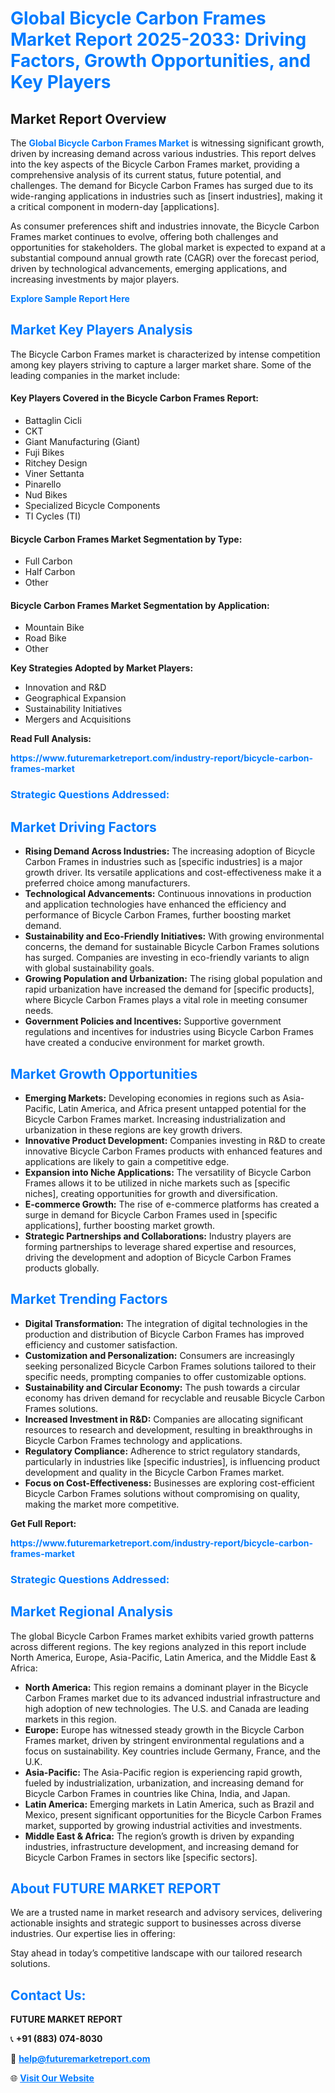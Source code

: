 <h1 style="color: #007BFF;">Global Bicycle Carbon Frames Market Report 2025-2033: Driving Factors, Growth Opportunities, and Key Players</h1>

<section id="overview">
<h2>Market Report Overview</h2>
<p>The <a href="https://www.futuremarketreport.com/industry-report/bicycle-carbon-frames-market" style="color: #007BFF; text-decoration: none;"><strong>Global Bicycle Carbon Frames Market</strong></a> is witnessing significant growth, driven by increasing demand across various industries. This report delves into the key aspects of the Bicycle Carbon Frames market, providing a comprehensive analysis of its current status, future potential, and challenges. The demand for Bicycle Carbon Frames has surged due to its wide-ranging applications in industries such as [insert industries], making it a critical component in modern-day [applications].</p>
<p>As consumer preferences shift and industries innovate, the Bicycle Carbon Frames market continues to evolve, offering both challenges and opportunities for stakeholders. The global market is expected to expand at a substantial compound annual growth rate (CAGR) over the forecast period, driven by technological advancements, emerging applications, and increasing investments by major players.</p>
</section>

<section id="overview">
<p><a href="https://www.futuremarketreport.com/request-sample/reportId=93195" style="color: #007BFF; text-decoration: none;"><strong>Explore Sample Report Here</strong></a></p>
</section>

<section id="key-players">
<h2 style="color: #007BFF;">Market Key Players Analysis</h2>
<p>The Bicycle Carbon Frames market is characterized by intense competition among key players striving to capture a larger market share. Some of the leading companies in the market include:</p>
<h4>Key Players Covered in the Bicycle Carbon Frames Report:</h4>
<ul><li>Battaglin Cicli</li><li>CKT</li><li>Giant Manufacturing (Giant)</li><li>Fuji Bikes</li><li>Ritchey Design</li><li>Viner Settanta</li><li>Pinarello</li><li>Nud Bikes</li><li>Specialized Bicycle Components</li><li>TI Cycles (TI)</li></ul>
<h4>Bicycle Carbon Frames Market Segmentation by Type:</h4>
<ul><li>Full Carbon</li><li>Half Carbon</li><li>Other</li></ul>

<h4>Bicycle Carbon Frames Market Segmentation by Application:</h4>
<ul><li>Mountain Bike</li><li>Road Bike</li><li>Other</li></ul>
<p><strong>Key Strategies Adopted by Market Players:</strong></p>
<ul>
<li>Innovation and R&D</li>
<li>Geographical Expansion</li>
<li>Sustainability Initiatives</li>
<li>Mergers and Acquisitions</li>
</ul>
</section>

<section>
<p><strong>Read Full Analysis: </strong></p><a href="https://www.futuremarketreport.com/industry-report/bicycle-carbon-frames-market" style="color: #007BFF; text-decoration: none;"><strong>https://www.futuremarketreport.com/industry-report/bicycle-carbon-frames-market</strong></a>
<h3 style="color: #007BFF;">Strategic Questions Addressed:</h3>
</section>

<section id="driving-factors">
<h2 style="color: #007BFF;">Market Driving Factors</h2>
<ul>
<li><strong>Rising Demand Across Industries:</strong> The increasing adoption of Bicycle Carbon Frames in industries such as [specific industries] is a major growth driver. Its versatile applications and cost-effectiveness make it a preferred choice among manufacturers.</li>
<li><strong>Technological Advancements:</strong> Continuous innovations in production and application technologies have enhanced the efficiency and performance of Bicycle Carbon Frames, further boosting market demand.</li>
<li><strong>Sustainability and Eco-Friendly Initiatives:</strong> With growing environmental concerns, the demand for sustainable Bicycle Carbon Frames solutions has surged. Companies are investing in eco-friendly variants to align with global sustainability goals.</li>
<li><strong>Growing Population and Urbanization:</strong> The rising global population and rapid urbanization have increased the demand for [specific products], where Bicycle Carbon Frames plays a vital role in meeting consumer needs.</li>
<li><strong>Government Policies and Incentives:</strong> Supportive government regulations and incentives for industries using Bicycle Carbon Frames have created a conducive environment for market growth.</li>
</ul>
</section>

<section id="growth-opportunities">
<h2 style="color: #007BFF;">Market Growth Opportunities</h2>
<ul>
<li><strong>Emerging Markets:</strong> Developing economies in regions such as Asia-Pacific, Latin America, and Africa present untapped potential for the Bicycle Carbon Frames market. Increasing industrialization and urbanization in these regions are key growth drivers.</li>
<li><strong>Innovative Product Development:</strong> Companies investing in R&D to create innovative Bicycle Carbon Frames products with enhanced features and applications are likely to gain a competitive edge.</li>
<li><strong>Expansion into Niche Applications:</strong> The versatility of Bicycle Carbon Frames allows it to be utilized in niche markets such as [specific niches], creating opportunities for growth and diversification.</li>
<li><strong>E-commerce Growth:</strong> The rise of e-commerce platforms has created a surge in demand for Bicycle Carbon Frames used in [specific applications], further boosting market growth.</li>
<li><strong>Strategic Partnerships and Collaborations:</strong> Industry players are forming partnerships to leverage shared expertise and resources, driving the development and adoption of Bicycle Carbon Frames products globally.</li>
</ul>
</section>

<section id="trending-factors">
<h2 style="color: #007BFF;">Market Trending Factors</h2>
<ul>
<li><strong>Digital Transformation:</strong> The integration of digital technologies in the production and distribution of Bicycle Carbon Frames has improved efficiency and customer satisfaction.</li>
<li><strong>Customization and Personalization:</strong> Consumers are increasingly seeking personalized Bicycle Carbon Frames solutions tailored to their specific needs, prompting companies to offer customizable options.</li>
<li><strong>Sustainability and Circular Economy:</strong> The push towards a circular economy has driven demand for recyclable and reusable Bicycle Carbon Frames solutions.</li>
<li><strong>Increased Investment in R&D:</strong> Companies are allocating significant resources to research and development, resulting in breakthroughs in Bicycle Carbon Frames technology and applications.</li>
<li><strong>Regulatory Compliance:</strong> Adherence to strict regulatory standards, particularly in industries like [specific industries], is influencing product development and quality in the Bicycle Carbon Frames market.</li>
<li><strong>Focus on Cost-Effectiveness:</strong> Businesses are exploring cost-efficient Bicycle Carbon Frames solutions without compromising on quality, making the market more competitive.</li>
</ul>
</section>

<section>
<p><strong>Get Full Report: </strong></p><a href="https://www.futuremarketreport.com/industry-report/bicycle-carbon-frames-market" style="color: #007BFF; text-decoration: none;"><strong>https://www.futuremarketreport.com/industry-report/bicycle-carbon-frames-market</strong></a>
<h3 style="color: #007BFF;">Strategic Questions Addressed:</h3>
</section>


<section id="regional-analysis">
<h2 style="color: #007BFF;">Market Regional Analysis</h2>
<p>The global Bicycle Carbon Frames market exhibits varied growth patterns across different regions. The key regions analyzed in this report include North America, Europe, Asia-Pacific, Latin America, and the Middle East & Africa:</p>
<ul>
<li><strong>North America:</strong> This region remains a dominant player in the Bicycle Carbon Frames market due to its advanced industrial infrastructure and high adoption of new technologies. The U.S. and Canada are leading markets in this region.</li>
<li><strong>Europe:</strong> Europe has witnessed steady growth in the Bicycle Carbon Frames market, driven by stringent environmental regulations and a focus on sustainability. Key countries include Germany, France, and the U.K.</li>
<li><strong>Asia-Pacific:</strong> The Asia-Pacific region is experiencing rapid growth, fueled by industrialization, urbanization, and increasing demand for Bicycle Carbon Frames in countries like China, India, and Japan.</li>
<li><strong>Latin America:</strong> Emerging markets in Latin America, such as Brazil and Mexico, present significant opportunities for the Bicycle Carbon Frames market, supported by growing industrial activities and investments.</li>
<li><strong>Middle East & Africa:</strong> The region’s growth is driven by expanding industries, infrastructure development, and increasing demand for Bicycle Carbon Frames in sectors like [specific sectors].</li>
</ul>
</section>

<footer>
<h2 style="color: #007BFF;">About FUTURE MARKET REPORT</h2>
<p>We are a trusted name in market research and advisory services, delivering actionable insights and strategic support to businesses across diverse industries. Our expertise lies in offering:</p>

<p>Stay ahead in today’s competitive landscape with our tailored research solutions.</p>

<h2 style="color: #007BFF;">Contact Us:</h2>
<p><strong>FUTURE MARKET REPORT</strong></p>
<p>📞 <strong>+91 (883) 074-8030</strong></p>
<p>📧 <strong><a href="mailto:help@futuremarketreport.com" style="color: #007BFF;">help@futuremarketreport.com</a></strong></p>
<p>🌐 <strong><a href="https://www.futuremarketreport.com/" style="color: #007BFF;">Visit Our Website</a></strong></p>
</footer>